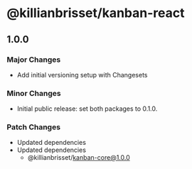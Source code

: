 # @killianbrisset/kanban-react

## 1.0.0

### Major Changes

- Add initial versioning setup with Changesets

### Minor Changes

- Initial public release: set both packages to 0.1.0.

### Patch Changes

- Updated dependencies
- Updated dependencies
  - @killianbrisset/kanban-core@1.0.0
